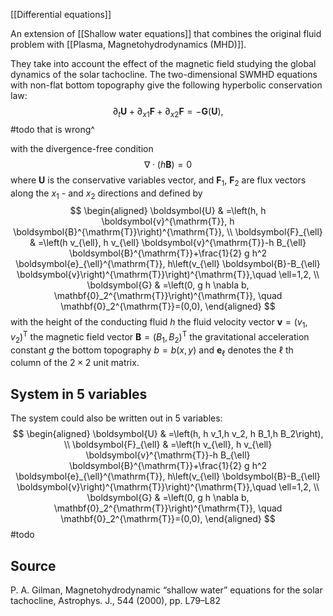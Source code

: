 [[Differential equations]]

An extension of [[Shallow water equations]] that combines the original fluid problem with [[Plasma, Magnetohydrodynamics (MHD)]].

They take into account the effect of the magnetic field studying the global dynamics of the solar tachocline. The two-dimensional SWMHD equations with non-flat bottom topography give the following hyperbolic conservation law:
$$
\partial_t\boldsymbol{U} +\partial_{x1} \boldsymbol{F} + \partial_{x2} \boldsymbol{F} =-\boldsymbol{G}(\boldsymbol{U}),
$$
#todo that is wrong^


with the divergence-free condition
$$
\nabla \cdot(h \boldsymbol{B})=0
$$
where $\boldsymbol{U}$ is the conservative variables vector,
and $\boldsymbol{F}_1$, $\boldsymbol{F}_2$ are flux vectors along the $x_1$ - and $x_2$ directions and defined by
$$
\begin{aligned}
\boldsymbol{U} & =\left(h, h \boldsymbol{v}^{\mathrm{T}}, h \boldsymbol{B}^{\mathrm{T}}\right)^{\mathrm{T}}, \\
\boldsymbol{F}_{\ell} & =\left(h v_{\ell}, h v_{\ell} \boldsymbol{v}^{\mathrm{T}}-h B_{\ell} \boldsymbol{B}^{\mathrm{T}}+\frac{1}{2} g h^2 \boldsymbol{e}_{\ell}^{\mathrm{T}}, h\left(v_{\ell} \boldsymbol{B}-B_{\ell} \boldsymbol{v}\right)^{\mathrm{T}}\right)^{\mathrm{T}},\quad \ell=1,2, \\
\boldsymbol{G} & =\left(0, g h \nabla b, \mathbf{0}_2^{\mathrm{T}}\right)^{\mathrm{T}}, \quad \mathbf{0}_2^{\mathrm{T}}=(0,0),
\end{aligned}
$$
with the height of the conducting fluid $h$
the fluid velocity vector $\boldsymbol{v}=\left(v_1, v_2\right)^{\mathrm{T}}$
the magnetic field vector $\boldsymbol{B}=\left(B_1, B_2\right)^{\mathrm{T}}$
the gravitational acceleration constant $g$
the bottom topography $b=b(x, y)$
and $\boldsymbol{e}_{\ell}$ denotes the $\ell$ th column of the $2 \times 2$ unit matrix.


## System in 5 variables
The system could also be written out in 5 variables:
$$
\begin{aligned}
\boldsymbol{U} & =\left(h, h v_1,h v_2, h B_1,h B_2\right), \\
\boldsymbol{F}_{\ell} & =\left(h v_{\ell}, h v_{\ell} \boldsymbol{v}^{\mathrm{T}}-h B_{\ell} \boldsymbol{B}^{\mathrm{T}}+\frac{1}{2} g h^2 \boldsymbol{e}_{\ell}^{\mathrm{T}}, h\left(v_{\ell} \boldsymbol{B}-B_{\ell} \boldsymbol{v}\right)^{\mathrm{T}}\right)^{\mathrm{T}},\quad \ell=1,2, \\
\boldsymbol{G} & =\left(0, g h \nabla b, \mathbf{0}_2^{\mathrm{T}}\right)^{\mathrm{T}}, \quad \mathbf{0}_2^{\mathrm{T}}=(0,0),
\end{aligned}
$$
#todo 


## Source
P. A. Gilman, Magnetohydrodynamic “shallow water” equations for the solar tachocline, Astrophys. J., 544 (2000), pp. L79–L82
